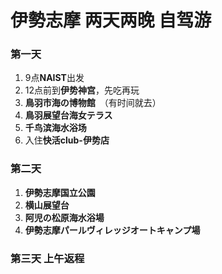 # 伊勢志摩 两天两晚 自驾游
### 第一天
1. 9点**NAIST**出发
2. 12点前到**伊势神宫**，先吃再玩
3. **鳥羽市海の博物館**　（有时间就去）
4. **鳥羽展望台海女テラス**
5. **千鸟滨海水浴场**
6. 入住**快活club-伊势店**

### 第二天
1. **伊勢志摩国立公園**
2. **横山展望台**
3. **阿児の松原海水浴場**
4. **伊勢志摩パールヴィレッジオートキャンプ場**

### 第三天 上午返程
